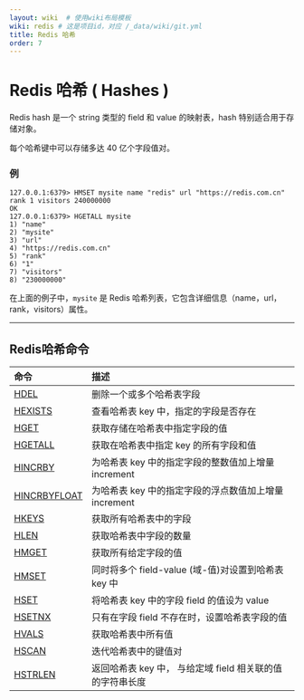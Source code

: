 ```yaml
---
layout: wiki  # 使用wiki布局模板
wiki: redis # 这是项目id，对应 /_data/wiki/git.yml
title: Redis 哈希
order: 7
---
```


# Redis 哈希 ( Hashes )

Redis hash 是一个 string 类型的 field 和 value 的映射表，hash 特别适合用于存储对象。

每个哈希键中可以存储多达 40 亿个字段值对。



### 例

```
127.0.0.1:6379> HMSET mysite name "redis" url "https://redis.com.cn" rank 1 visitors 240000000
OK
127.0.0.1:6379> HGETALL mysite 
1) "name"
2) "mysite"
3) "url"
4) "https://redis.com.cn"
5) "rank"
6) "1"
7) "visitors"
8) "230000000"
```

在上面的例子中，`mysite` 是 Redis 哈希列表，它包含详细信息（name，url，rank，visitors）属性。

------



## Redis哈希命令

| 命令                                                         | 描述                                                      |
| :----------------------------------------------------------- | :-------------------------------------------------------- |
| [HDEL](https://redis.com.cn/commands/hdel.html)              | 删除一个或多个哈希表字段                                  |
| [HEXISTS](https://redis.com.cn/commands/hexists.html)        | 查看哈希表 key 中，指定的字段是否存在                     |
| [HGET](https://redis.com.cn/commands/hget.html)              | 获取存储在哈希表中指定字段的值                            |
| [HGETALL](https://redis.com.cn/commands/hgetall.html)        | 获取在哈希表中指定 key 的所有字段和值                     |
| [HINCRBY](https://redis.com.cn/commands/hincrby.html)        | 为哈希表 key 中的指定字段的整数值加上增量 increment       |
| [HINCRBYFLOAT](https://redis.com.cn/commands/hincrbyfloat.html) | 为哈希表 key 中的指定字段的浮点数值加上增量 increment     |
| [HKEYS](https://redis.com.cn/commands/hkeys.html)            | 获取所有哈希表中的字段                                    |
| [HLEN](https://redis.com.cn/commands/hlen.html)              | 获取哈希表中字段的数量                                    |
| [HMGET](https://redis.com.cn/commands/hmget.html)            | 获取所有给定字段的值                                      |
| [HMSET](https://redis.com.cn/commands/hmset.html)            | 同时将多个 field-value (域-值)对设置到哈希表 key 中       |
| [HSET](https://redis.com.cn/commands/hset.html)              | 将哈希表 key 中的字段 field 的值设为 value                |
| [HSETNX](https://redis.com.cn/commands/hsetnx.html)          | 只有在字段 field 不存在时，设置哈希表字段的值             |
| [HVALS](https://redis.com.cn/commands/hvals.html)            | 获取哈希表中所有值                                        |
| [HSCAN](https://redis.com.cn/commands/hscan.html)            | 迭代哈希表中的键值对                                      |
| [HSTRLEN](https://redis.com.cn/commands/hstrlen.html)        | 返回哈希表 key 中， 与给定域 field 相关联的值的字符串长度 |
